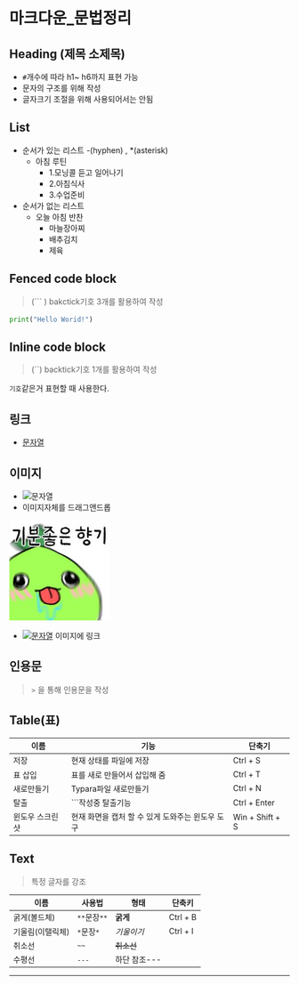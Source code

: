 # 마크다운_문법정리



## Heading (제목 소제목)

- `#`개수에 따라 h1~ h6까지 표현 가능
- 문자의 구조를 위해 작성
- 글자크기 조절을 위해 사용되어서는 안됨



## List

* 순서가 있는 리스트 -(hyphen) , *(asterisk)
  * 아침 루틴
    * 1.모닝콜 듣고 일어나기
    * 2.아침식사
    * 3.수업준비
* 순서가 없는 리스트
  * 오늘 아침 반찬
    * 마늘장아찌
    * 배추김치
    * 제육



## Fenced code block

> (``` ) bakctick기호 3개를 활용하여 작성

```python
print("Hello Worid!")
```



## Inline code block

> (``) backtick기호 1개를 활용하여 작성

`기호`같은거 표현할 때 사용한다.



## 링크

- [문자열](rul)



## 이미지

- ![문자열](url) 
- 이미지자체를 드래그앤드롭

<img src="마크다운_문법정리.assets/기분좋은 향기.jpg" alt="기분좋은 향기" style="zoom:80%;" />

- [![문자열](url)](url) 이미지에 링크

## 인용문

> `>` 을 통해 인용문을 작성



## Table(표)

| 이름            | 기능                                             | 단축기          |
| --------------- | ------------------------------------------------ | --------------- |
| 저장            | 현재 상태를 파일에 저장                          | Ctrl + S        |
| 표 삽입         | 표를 새로 만들어서 삽입해 줌                     | Ctrl + T        |
| 새로만들기      | Typara파일 새로만들기                            | Ctrl + N        |
| 탈출            | ```작성중 탈출기능                               | Ctrl + Enter    |
| 윈도우 스크린샷 | 현재 화면을 캡처 할 수 있게 도와주는 윈도우 도구 | Win + Shift + S |



## Text

> 특정 글자를 강조

| 이름             | 사용법       | 형태         | 단축키   |
| ---------------- | ------------ | ------------ | -------- |
| 굵게(볼드체)     | `**`문장`**` | **굵게**     | Ctrl + B |
| 기울림(이탤릭체) | `*`문장`*`   | *기울이기*   | Ctrl + I |
| 취소선           | `~~`         | ~~취소선~~   |          |
| 수평선           | `---`        | 하단 참조--- |          |

---

